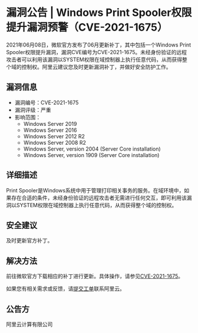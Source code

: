# 漏洞公告 \| Windows Print Spooler权限提升漏洞预警（CVE-2021-1675）

2021年06月08日，微软官方发布了06月更新补丁，其中包括一个Windows Print Spooler权限提升漏洞，漏洞CVE编号为CVE-2021-1675。未经身份验证的远程攻击者可以利用该漏洞以SYSTEM权限在域控制器上执行任意代码，从而获得整个域的控制权。阿里云建议您及时更新漏洞补丁，并做好安全防护工作。

## 漏洞信息

-   漏洞编号：CVE-2021-1675
-   漏洞评级：严重
-   影响范围：
    -   Windows Server 2019
    -   Windows Server 2016
    -   Windows Server 2012 R2
    -   Windows Server 2008 R2
    -   Windows Server, version 2004 \(Server Core installation\)
    -   Windows Server, version 1909 \(Server Core installation\)

## 详细描述

Print Spooler是Windows系统中用于管理打印相关事务的服务。在域环境中，如果存在合适的条件，未经身份验证的远程攻击者无需进行任何交互，即可利用该漏洞以SYSTEM权限在域控制器上执行任意代码，从而获得整个域的控制权。

## 安全建议

及时更新官方补丁。

## 解决方法

前往微软官方下载相应的补丁进行更新。具体操作，请参见[CVE-2021-1675](https://msrc.microsoft.com/update-guide/en-US/vulnerability/CVE-2021-1675)。

如果您有相关需求或反馈，请[提交工单](https://workorder-intl.console.aliyun.com/#/ticket/createIndex)联系阿里云。

## 公告方

阿里云计算有限公司

